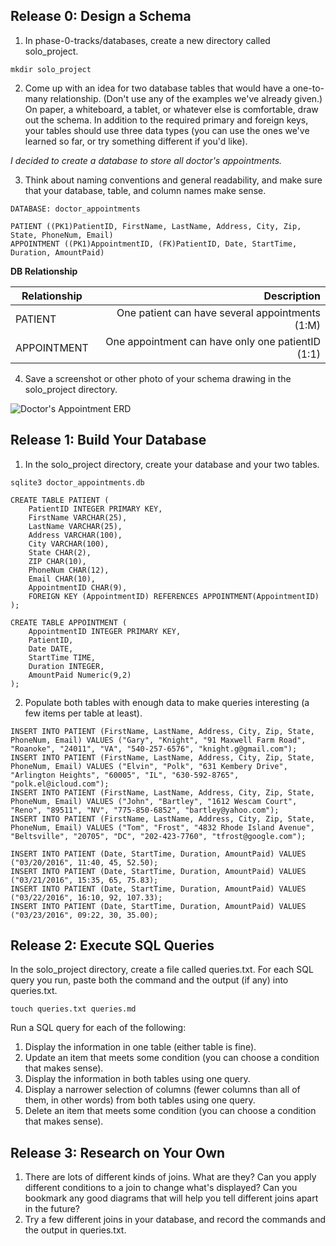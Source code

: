 ## Release 0: Design a Schema

1. In phase-0-tracks/databases, create a new directory called solo_project.
```
mkdir solo_project
```

2. Come up with an idea for two database tables that would have a one-to-many relationship. (Don't use any of the examples we've already given.) On paper, a whiteboard, a tablet, or whatever else is comfortable, draw out the schema. In addition to the required primary and foreign keys, your tables should use three data types (you can use the ones we've learned so far, or try something different if you'd like).

*I decided to create a database to store all doctor's appointments.*


3. Think about naming conventions and general readability, and make sure that your database, table, and column names make sense.

```
DATABASE: doctor_appointments

PATIENT ((PK1)PatientID, FirstName, LastName, Address, City, Zip, State, PhoneNum, Email)
APPOINTMENT ((PK1)AppointmentID, (FK)PatientID, Date, StartTime, Duration, AmountPaid)

```

**DB Relationship**

Relationship | Description 
---------------- | ----------------:
PATIENT  | One patient can have several appointments (1:M)|
APPOINTMENT  | One appointment can have only one patientID (1:1) |

4. Save a screenshot or other photo of your schema drawing in the solo_project directory.

![Doctor's Appointment ERD](https://github.com/mpletcher/phase-0-tracks/tree/master/databases/solo_project/erd_doctors_appointment.png)


## Release 1: Build Your Database
1. In the solo_project directory, create your database and your two tables.
```
sqlite3 doctor_appointments.db
```

```
CREATE TABLE PATIENT (
	PatientID INTEGER PRIMARY KEY,
	FirstName VARCHAR(25),
    LastName VARCHAR(25),
    Address VARCHAR(100),
    City VARCHAR(100),    
	State CHAR(2),
	ZIP CHAR(10),
	PhoneNum CHAR(12),
 	Email CHAR(10), 
    AppointmentID CHAR(9),
	FOREIGN KEY (AppointmentID) REFERENCES APPOINTMENT(AppointmentID)
);

CREATE TABLE APPOINTMENT (
	AppointmentID INTEGER PRIMARY KEY,
    PatientID,
	Date DATE,
    StartTime TIME,
	Duration INTEGER,
    AmountPaid Numeric(9,2)
);

```

2. Populate both tables with enough data to make queries interesting (a few items per table at least).
```
INSERT INTO PATIENT (FirstName, LastName, Address, City, Zip, State, PhoneNum, Email) VALUES ("Gary", "Knight", "91 Maxwell Farm Road", "Roanoke", "24011", "VA", "540-257-6576", "knight.g@gmail.com");
INSERT INTO PATIENT (FirstName, LastName, Address, City, Zip, State, PhoneNum, Email) VALUES ("Elvin", "Polk", "631 Kembery Drive", "Arlington Heights", "60005", "IL", "630-592-8765", "polk.el@icloud.com");
INSERT INTO PATIENT (FirstName, LastName, Address, City, Zip, State, PhoneNum, Email) VALUES ("John", "Bartley", "1612 Wescam Court", "Reno", "89511", "NV", "775-850-6852", "bartley@yahoo.com");
INSERT INTO PATIENT (FirstName, LastName, Address, City, Zip, State, PhoneNum, Email) VALUES ("Tom", "Frost", "4832 Rhode Island Avenue", "Beltsville", "20705", "DC", "202-423-7760", "tfrost@google.com");

INSERT INTO PATIENT (Date, StartTime, Duration, AmountPaid) VALUES ("03/20/2016", 11:40, 45, 52.50);
INSERT INTO PATIENT (Date, StartTime, Duration, AmountPaid) VALUES ("03/21/2016", 15:35, 65, 75.83);
INSERT INTO PATIENT (Date, StartTime, Duration, AmountPaid) VALUES ("03/22/2016", 16:10, 92, 107.33);
INSERT INTO PATIENT (Date, StartTime, Duration, AmountPaid) VALUES ("03/23/2016", 09:22, 30, 35.00);

```


## Release 2: Execute SQL Queries
In the solo_project directory, create a file called queries.txt. For each SQL query you run, paste both the command and the output (if any) into queries.txt.
```
touch queries.txt queries.md
```
Run a SQL query for each of the following:

1. Display the information in one table (either table is fine).
2. Update an item that meets some condition (you can choose a condition that makes sense).
3. Display the information in both tables using one query.
4. Display a narrower selection of columns (fewer columns than all of them, in other words) from both tables using one query.
5. Delete an item that meets some condition (you can choose a condition that makes sense).


## Release 3: Research on Your Own
1. There are lots of different kinds of joins. What are they? Can you apply different conditions to a join to change what's displayed? Can you bookmark any good diagrams that will help you tell different joins apart in the future?
2. Try a few different joins in your database, and record the commands and the output in queries.txt.